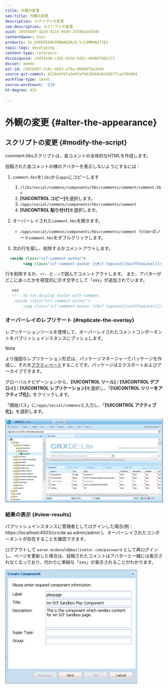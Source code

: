```yaml
---
title: 外観の変更
seo-title: 外観の変更
description: スクリプトの変更
seo-description: スクリプトの変更
uuid: 30555b9f-da29-4115-9ed5-25f80a247bd6
contentOwner: User
products: SG_EXPERIENCEMANAGER/6.5/COMMUNITIES
topic-tags: developing
content-type: reference
discoiquuid: c9d31ed8-c105-453b-bd3c-4660dfd81272
docset: aem65
exl-id: cb8f6967-216c-46d3-a7ba-068b0f5e3b94
source-git-commit: b220adf6fa3e9faf94389b9a9416b7fca2f89d9d
workflow-type: tm+mt
source-wordcount: '219'
ht-degree: 43%

---
```


# 外観の変更  {#alter-the-appearance}

## スクリプトの変更 {#modify-the-script}

comment.hbsスクリプトは、各コメントの全体的なHTMLを作成します。

投稿された各コメントの横のアバターを表示しないようにするには：

1. `comment.hbs`を`libs`から`apps`にコピーします

   1.  `/libs/social/commons/components/hbs/comments/comment/comment.hbs`
   1. **[!UICONTROL コピー]**&#x200B;を選択します。
   1.  `/apps/social/commons/components/hbs/comments/comment`
   1. **[!UICONTROL 貼り付け]**&#x200B;を選択します。

1. オーバーレイされた`comment.hbs`を開きます。

   * `/apps/social/commons/components/hbs/comments/comment folder`のノード`comment.hbs`をダブルクリックします。

1. 次の行を探し、削除するかコメントアウトします。

```xml
  <aside class="scf-comment-author">
        <img class="scf-comment-avatar {{#if topLevel}}withTopLevel{{/if}}" src="{{author.avatarUrl}}"></img>
```

行を削除するか、`<!--`と`-->`で囲んでコメントアウトします。 また、アバターがどこにあったかを視覚的に示す文字として「xxx」が追加されています。

```xml
   xxx
   <!-- do not display avatar with comment
    <aside class="scf-comment-author">
        <img class="scf-comment-avatar {{#if topLevel}}withTopLevel{{/if}}" src="{{author.avatarUrl}}"></img>
```

### オーバーレイのレプリケート {#replicate-the-overlay}

レプリケーションツールを使用して、オーバーレイされたコメントコンポーネントをパブリッシュインスタンスにプッシュします。

>[!NOTE]
>
>より強固なレプリケーション形式は、パッケージマネージャーでパッケージを作成し、それを[アクティベート](/help/sites-administering/package-manager.md#replicating-packages)することです。パッケージはエクスポートおよびアーカイブできます。

グローバルナビゲーションから、**[!UICONTROL ツール]** / **[!UICONTROL デプロイ]** / **[!UICONTROL レプリケーション]**&#x200B;を選択し、「**[!UICONTROL ツリーをアクティブ化]**」をクリックします。

「開始パス」に`/apps/social/commons`と入力し、「**[!UICONTROL アクティブ化]**」を選択します。

![verify-content-template](assets/verify-content-template.png)

### 結果の表示 {#view-results}

パブリッシュインスタンスに管理者としてログインした場合(例： https://localhost:4503/crx/de as admin/admin )、オーバーレイされたコンポーネントが存在することを確認できます。

ログアウトして `aaron.mcdonald@mailinator.com/password` として再ログインし、ページを更新した場合は、投稿されたコメントはアバターと一緒には表示されなくなっており、代わりに単純な「xxx」が表示されることがわかります。

![create-template-component](assets/create-template-component.png)
